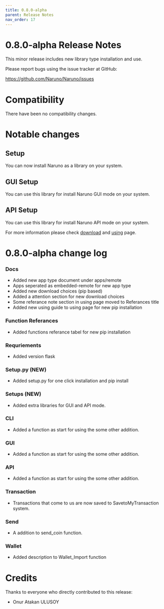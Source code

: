 ```yaml
---
title: 0.8.0-alpha
parent: Release Notes
nav_order: 17
---
```


# 0.8.0-alpha Release Notes

This minor release includes new library type installation and use.

Please report bugs using the issue tracker at GitHub:

<https://github.com/Naruno/Naruno/issues>

# Compatibility

There have been no compatibility changes.

# Notable changes

## Setup

You can now install Naruno as a library on your system.

## GUI Setup

You can use this library for install Naruno GUI mode on your system.

## API Setup

You can use this library for install Naruno API mode on your system.

For more information please check [download](https://naruno.github.io/Naruno/getting-started/downloading.html) and [using](https://naruno.github.io/Naruno/getting-started/using.html) page.

# 0.8.0-alpha change log

### Docs

- Added new app type document under apps/remote
- Apps seperated as embedded-remote for new app type
- Added new download choices (pip based)
- Added a attention section for new download choices
- Some referance note section in using page moved to Referances title
- Added new using guide to using page for new pip installation

### Function Referances

- Added functions referance tabel for new pip installation

### Requriements

- Added version flask

### Setup.py (NEW)

- Added setup.py for one click installation and pip install

### Setups (NEW)

- Added extra libraries for GUI and API mode.

### CLI

- Added a function as start for using the some other addition.

### GUI

- Added a function as start for using the some other addition.

### API

- Added a function as start for using the some other addition.

### Transaction

- Transactions that come to us are now saved to SavetoMyTransaction system.

### Send

- A addition to send_coin function.

### Wallet

- Added description to Wallet_Import function

# Credits

Thanks to everyone who directly contributed to this release:

- Onur Atakan ULUSOY
